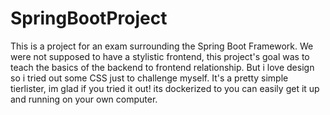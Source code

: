 # SpringBootProject
This is a project for an exam surrounding the Spring Boot Framework.
We were not supposed to have a stylistic frontend, this project's goal was to teach the basics of the backend to frontend relationship. But i love design so i tried out some CSS just to challenge myself. 
It's a pretty simple tierlister, im glad if you tried it out! its dockerized to you can easily get it up and running on your own computer. 
